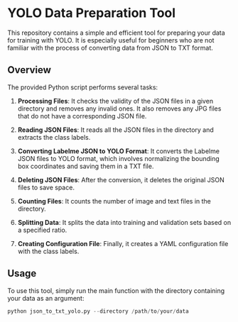 # YOLO Data Preparation Tool

This repository contains a simple and efficient tool for preparing your data for training with YOLO. It is especially useful for beginners who are not familiar with the process of converting data from JSON to TXT format.

## Overview

The provided Python script performs several tasks:

1. **Processing Files**: It checks the validity of the JSON files in a given directory and removes any invalid ones. It also removes any JPG files that do not have a corresponding JSON file.

2. **Reading JSON Files**: It reads all the JSON files in the directory and extracts the class labels.

3. **Converting Labelme JSON to YOLO Format**: It converts the Labelme JSON files to YOLO format, which involves normalizing the bounding box coordinates and saving them in a TXT file.

4. **Deleting JSON Files**: After the conversion, it deletes the original JSON files to save space.

5. **Counting Files**: It counts the number of image and text files in the directory.

6. **Splitting Data**: It splits the data into training and validation sets based on a specified ratio.

7. **Creating Configuration File**: Finally, it creates a YAML configuration file with the class labels.

## Usage

To use this tool, simply run the main function with the directory containing your data as an argument:

```python
python json_to_txt_yolo.py --directory /path/to/your/data

